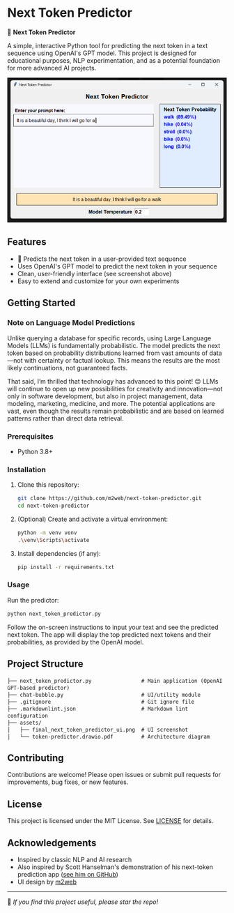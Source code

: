 # Next Token Predictor

🚀 **Next Token Predictor**

A simple, interactive Python tool for predicting the next token in a text sequence using OpenAI's GPT model. This project is designed for educational purposes, NLP experimentation, and as a potential foundation for more advanced AI projects.

![App UI](assets/final_next_token_predictor_ui.png)

## Features

- 🧠 Predicts the next token in a user-provided text sequence
- Uses OpenAI's GPT model to predict the next token in your sequence
- Clean, user-friendly interface (see screenshot above)
- Easy to extend and customize for your own experiments

## Getting Started

### Note on Language Model Predictions

Unlike querying a database for specific records, using Large Language Models (LLMs) is fundamentally probabilistic. The model predicts the next token based on probability distributions learned from vast amounts of data—not with certainty or factual lookup. This means the results are the most likely continuations, not guaranteed facts.

That said, I’m thrilled that technology has advanced to this point! 😊 LLMs will continue to open up new possibilities for creativity and innovation—not only in software development, but also in project management, data modeling, marketing, medicine, and more. The potential applications are vast, even though the results remain probabilistic and are based on learned patterns rather than direct data retrieval.

### Prerequisites

- Python 3.8+

### Installation

1. Clone this repository:

   ```sh
   git clone https://github.com/m2web/next-token-predictor.git
   cd next-token-predictor
   ```

2. (Optional) Create and activate a virtual environment:

   ```sh
   python -m venv venv
   .\venv\Scripts\activate
   ```

3. Install dependencies (if any):

   ```sh
   pip install -r requirements.txt
   ```

### Usage

Run the predictor:

```sh
python next_token_predictor.py
```

Follow the on-screen instructions to input your text and see the predicted next token. The app will display the top predicted next tokens and their probabilities, as provided by the OpenAI model.

## Project Structure

```text
├── next_token_predictor.py                # Main application (OpenAI GPT-based predictor)
├── chat-bubble.py                         # UI/utility module
├── .gitignore                             # Git ignore file
├── .markdownlint.json                     # Markdown lint configuration
├── assets/
│   ├── final_next_token_predictor_ui.png  # UI screenshot
│   └── token-predictor.drawio.pdf         # Architecture diagram
```

## Contributing

Contributions are welcome! Please open issues or submit pull requests for improvements, bug fixes, or new features.

## License

This project is licensed under the MIT License. See [LICENSE](LICENSE) for details.

## Acknowledgements

- Inspired by classic NLP and AI research
- Also inspired by Scott Hanselman's demonstration of his next-token prediction app ([see him on GitHub](https://github.com/shanselman))
- UI design by [m2web](https://github.com/m2web)

---

🌟 _If you find this project useful, please star the repo!_
